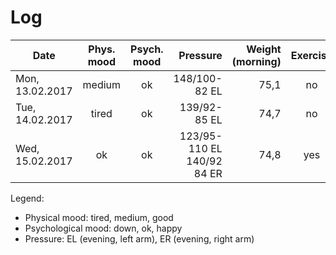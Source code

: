 # Log

| Date            | Phys. mood | Psych. mood | Pressure      | Weight (morning) | Exercise | Sugar  | Note           |
|-----------------|:----------:|:-----------:|--------------:|-----------------:|:--------:|:------:|----------------|
| Mon, 13.02.2017 |   medium   |     ok      | 148/100-82 EL |       75,1       |    no    |   no   |  sugar desire  |
| Tue, 14.02.2017 |   tired    |     ok      | 139/92-85 EL  |       74,7       |    no    |   no   |  sugar desire  |
| Wed, 15.02.2017 |   ok       |     ok      | 123/95-110 EL 140/92 84 ER  |   74,8    |    yes   |   no   |         |

Legend:

- Physical mood: tired, medium, good
- Psychological mood: down, ok, happy
- Pressure: EL (evening, left arm), ER (evening, right arm)